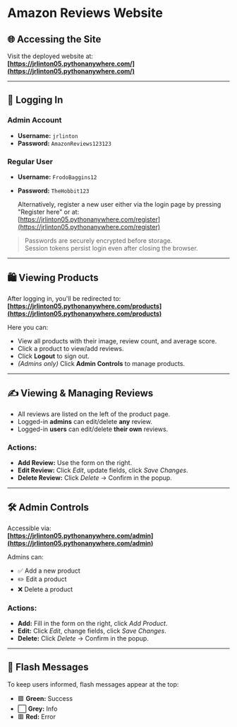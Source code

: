 # Amazon Reviews Website

## 🌐 Accessing the Site
Visit the deployed website at:  
**[https://jrlinton05.pythonanywhere.com/](https://jrlinton05.pythonanywhere.com/)**

---

## 🔐 Logging In

### Admin Account
- **Username:** `jrlinton`
- **Password:** `AmazonReviews123123`

### Regular User
- **Username:** `FrodoBaggins12`
- **Password:** `TheHobbit123`  


  Alternatively, register a new user either via the login page by pressing "Register here" or at:  
  [https://jrlinton05.pythonanywhere.com/register](https://jrlinton05.pythonanywhere.com/register)

> Passwords are securely encrypted before storage.  
> Session tokens persist login even after closing the browser.

---

## 🛍️ Viewing Products

After logging in, you'll be redirected to:  
**[https://jrlinton05.pythonanywhere.com/products](https://jrlinton05.pythonanywhere.com/products)**

Here you can:
- View all products with their image, review count, and average score.
- Click a product to view/add reviews.
- Click **Logout** to sign out.
- *(Admins only)* Click **Admin Controls** to manage products.

---

## ✍️ Viewing & Managing Reviews

- All reviews are listed on the left of the product page.
- Logged-in **admins** can edit/delete **any** review.
- Logged-in **users** can edit/delete **their own** reviews.

### Actions:
- **Add Review:** Use the form on the right.
- **Edit Review:** Click *Edit*, update fields, click *Save Changes*.
- **Delete Review:** Click *Delete* → Confirm in the popup.

---

## 🛠️ Admin Controls

Accessible via:  
**[https://jrlinton05.pythonanywhere.com/admin](https://jrlinton05.pythonanywhere.com/admin)**

Admins can:
- ✅ Add a new product
- ✏️ Edit a product
- ❌ Delete a product

### Actions:
- **Add:** Fill in the form on the right, click *Add Product*.
- **Edit:** Click *Edit*, change fields, click *Save Changes*.
- **Delete:** Click *Delete* → Confirm in the popup.

---

## 💬 Flash Messages

To keep users informed, flash messages appear at the top:
- 🟩 **Green:** Success
- ⬜ **Grey:** Info
- 🟥 **Red:** Error
